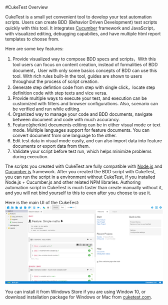 #CukeTest Overview

CukeTest is a small yet convenient tool to develop your test automation scripts. Users can create BDD (Behavior Driven Development) test scripts quickly with this tool. It integrates [Cucumber](/cucumber/concepts.md#cucumber) framework and JavaScript，with visualized editing, debugging capabilies, and have multiple html report templates to choose from. 

Here are some key features:

1. Provide visualized way to compose BDD specs and scripts，With this tool users can focus on content creation, instead of formalities of BDD document，User with only some basics concepts of BDD can use this tool. With rich rules built-in the tool, guides are shown to users throughout the process of script creation.
2. Generate step defintion code from step with single click，locate step definition code with step texts and vice versa.
3. Provide multiple ways to execute your test, and execution can be customized with filters and browser configurations. Also, scenario can be verified and run while editing.
4. Organized way to manage your code and BDD documents, navigate between document and code with much accurancy.
5. Feature(gherkin) documents editing can be in either visual mode or text mode. Multiple languages support for feature documents. You can convert document from one language to the other.
6. Edit test data in visual mode easily, and can also import data into feature documents or export data from them.
7. Validate your script before test run, which helps minimize problems during execution.

The scripts you created with CukeTest are fully compatible with [Node.js](http://nodejs.org) and [Cucumber.js](https://github.com/cucumber/cucumber-js/) framework. After you created the BDD script with CukeTest, you can run the script in a environment without CukeTest, if you installed Node.js + Cucumber.js and other related NPM libraries. Authoring automation script in CukeTest is much faster than create manually without it, and you will not bind yourself to this to even after you choose to use it.

Here is the main UI of the CukeTest:
![](/assets/main_ui.png)

You can install it from Windows Store if you are using Window 10, or download installation package for Windows or Mac from [cuketest.com](http://cuketest.com).

